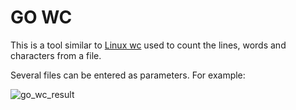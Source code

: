 # GO WC


This is a tool similar to [Linux wc](https://linuxize.com/post/linux-wc-command/ "Linux wc")  used to count the lines, words and characters from a file.

Several files can be entered as parameters. For example:

![go_wc_result](https://user-images.githubusercontent.com/2170820/134023680-4e6b3ce2-e5a7-446a-a2c4-d94076295447.png)

